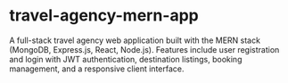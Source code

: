 # travel-agency-mern-app
A full-stack travel agency web application built with the MERN stack (MongoDB, Express.js, React, Node.js). Features include user registration and login with JWT authentication, destination listings, booking management, and a responsive client interface.
